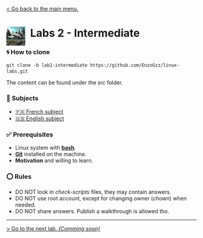 [< Go back to the main menu.](https://github.com/EnzoGzz/linux-labs/tree/master)
#  <img align="left" alt="Landed Spaceship" src="/assets/spaceship_landed.png" width="50x"/>&nbsp; Labs 2 - Intermediate


### 🌀 How to clone

```
git clone -b lab2-intermediate https://github.com/EnzoGzz/linux-labs.git
```

The content can be found under the _src_ folder.

###  📄 Subjects

 - [🇫🇷 French subject](./subjects/FR.md)
 - [🇬🇧 English subject](./subjects/EN.md)

### ✅ Prerequisites

 - Linux system with [**bash**](https://opensource.com/resources/what-bash).
 - [**Git**](https://git-scm.com/book/en/v2/Getting-Started-Installing-Git) installed on the machine.
 - **Motivation** and willing to learn.

### ⭕ Rules

 - DO NOT look in _check-scripts_ files, they may contain answers.
 - DO NOT use root account, except for changing owner (*chown*) when needed.
 - DO NOT share answers. Publish a walkthrough is allowed tho.

---

[> Go to the next lab. _(Comming soon)_](https://github.com/EnzoGzz/linux-labs/tree/lab2-intermediate)
